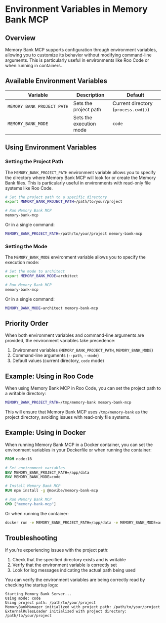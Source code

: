 # Environment Variables in Memory Bank MCP

## Overview

Memory Bank MCP supports configuration through environment variables, allowing you to customize its behavior without modifying command-line arguments. This is particularly useful in environments like Roo Code or when running in containers.

## Available Environment Variables

| Variable                   | Description             | Default                             |
| -------------------------- | ----------------------- | ----------------------------------- |
| `MEMORY_BANK_PROJECT_PATH` | Sets the project path   | Current directory (`process.cwd()`) |
| `MEMORY_BANK_MODE`         | Sets the execution mode | `code`                              |

## Using Environment Variables

### Setting the Project Path

The `MEMORY_BANK_PROJECT_PATH` environment variable allows you to specify the directory where Memory Bank MCP will look for or create the Memory Bank files. This is particularly useful in environments with read-only file systems like Roo Code.

```bash
# Set the project path to a specific directory
export MEMORY_BANK_PROJECT_PATH=/path/to/your/project

# Run Memory Bank MCP
memory-bank-mcp
```

Or in a single command:

```bash
MEMORY_BANK_PROJECT_PATH=/path/to/your/project memory-bank-mcp
```

### Setting the Mode

The `MEMORY_BANK_MODE` environment variable allows you to specify the execution mode:

```bash
# Set the mode to architect
export MEMORY_BANK_MODE=architect

# Run Memory Bank MCP
memory-bank-mcp
```

Or in a single command:

```bash
MEMORY_BANK_MODE=architect memory-bank-mcp
```

## Priority Order

When both environment variables and command-line arguments are provided, the environment variables take precedence:

1. Environment variables (`MEMORY_BANK_PROJECT_PATH`, `MEMORY_BANK_MODE`)
2. Command-line arguments (`--path`, `--mode`)
3. Default values (current directory, `code` mode)

## Example: Using in Roo Code

When using Memory Bank MCP in Roo Code, you can set the project path to a writable directory:

```bash
MEMORY_BANK_PROJECT_PATH=/tmp/memory-bank memory-bank-mcp
```

This will ensure that Memory Bank MCP uses `/tmp/memory-bank` as the project directory, avoiding issues with read-only file systems.

## Example: Using in Docker

When running Memory Bank MCP in a Docker container, you can set the environment variables in your Dockerfile or when running the container:

```dockerfile
FROM node:18

# Set environment variables
ENV MEMORY_BANK_PROJECT_PATH=/app/data
ENV MEMORY_BANK_MODE=code

# Install Memory Bank MCP
RUN npm install -g @movibe/memory-bank-mcp

# Run Memory Bank MCP
CMD ["memory-bank-mcp"]
```

Or when running the container:

```bash
docker run -e MEMORY_BANK_PROJECT_PATH=/app/data -e MEMORY_BANK_MODE=architect memory-bank-mcp
```

## Troubleshooting

If you're experiencing issues with the project path:

1. Check that the specified directory exists and is writable
2. Verify that the environment variable is correctly set
3. Look for log messages indicating the actual path being used

You can verify the environment variables are being correctly read by checking the startup logs:

```
Starting Memory Bank Server...
Using mode: code
Using project path: /path/to/your/project
MemoryBankManager initialized with project path: /path/to/your/project
ExternalRulesLoader initialized with project directory: /path/to/your/project
```
